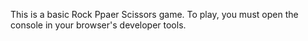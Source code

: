 This is a basic Rock Ppaer Scissors game. 
To play, you must open the console in your browser's developer tools. 
